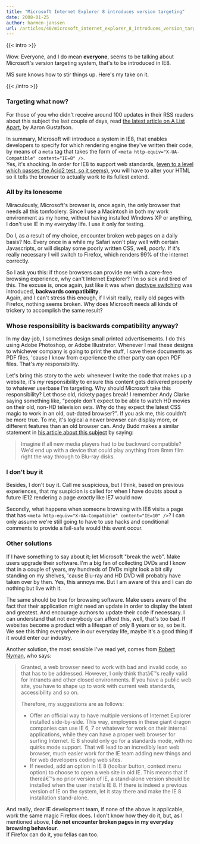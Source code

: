 ```yaml
---
title: "Microsoft Internet Explorer 8 introduces version targeting"
date: 2008-01-25
author: harmen-janssen
url: /articles/40/microsoft_internet_explorer_8_introduces_version_targeting
---
```


{{< intro >}}
<p>
Wow. Everyone, and I do mean <strong>everyone</strong>, seems to be talking about Microsoft's version targeting system, that's to be introduced in IE8.</p>
<p>MS sure knows how to stir things up. Here's my take on it.</p>
{{< /intro >}}

### Targeting what now?

 For those of you who didn't receive around 100 updates in their RSS readers about this subject the last couple of days, read [the latest article on A List Apart](http://www.alistapart.com/articles/beyonddoctype), by Aaron Gustafson.

In summary, Microsoft will introduce a system in IE8, that enables developers to specify for which rendering engine they've written their code, by means of a `meta` tag that takes the form of `<meta http-equiv="X-UA-Compatible" content="IE=8" />`.  
 Yes, it's shocking. In order for IE8 to support web standards, ([even to a level which passes the Acid2 test, so it seems](http://blogs.msdn.com/ie/archive/2007/12/19/internet-explorer-8-and-acid2-a-milestone.aspx)), you will have to alter your HTML so it tells the browser to actually work to its fullest extend.

### All by its lonesome

Miraculously, Microsoft's browser is, once again, the only browser that needs all this tomfoolery. Since I use a Macintosh in both my work environment as my home, without having installed Windows XP or anything, I don't use IE in my everyday life. I use it only for testing.

Do I, as a result of my choice, encounter broken web pages on a daily basis? No. Every once in a while my Safari won't play well with certain Javascripts, or will display some poorly written CSS, well, _poorly_. If it's really necessary I will switch to Firefox, which renders 99% of the internet correctly.

So I ask you this: if those browsers can provide me with a care-free browsing experience, why can't Internet Explorer? I'm so sick and tired of this. The excuse is, once again, just like it was when [doctype switching](http://www.ericmeyeroncss.com/bonus/render-mode.html "Eric Meyer on the different rendering modes") was introduced, **backwards compatibility**.  
 Again, and I can't stress this enough, if I visit really, really old pages with Firefox, nothing seems broken. Why does Microsoft needs all kinds of trickery to accomplish the same result?

### Whose responsibility is backwards compatibility anyway?

In my day-job, I sometimes design small printed advertisements. I do this using Adobe Photoshop, or Adobe Illustrator. Whenever I mail these designs to whichever company is going to print the stuff, I save these documents as PDF files, 'cause I know from experience the other party can open PDF files. That's _my_ responsibility.

Let's bring this story to the web: whenever I write the code that makes up a website, it's _my_ responsibility to ensure this content gets delivered properly to whatever userbase I'm targeting. Why should Microsoft take this responsibility? Let those old, rickety pages break! I remember Andy Clarke saying something like, <q>people don't expect to be able to watch HD movies on their old, non-HD television sets. Why do they expect the latest CSS magic to work in an old, out-dated browser?</q>. If you ask me, this couldn't be more true. To me, it's logical a newer browser can display more, or different features than an old browser can. Andy Budd makes a similar statement in [his article about this subject](http://www.andybudd.com/archives/2008/01/has_internet_ex/) by saying:

> Imagine if all new media players had to be backward compatible? We'd end up with a device that could play anything from 8mm film right the way through to Blu-ray disks.

### I don't buy it

Besides, I don't buy it. Call me suspicious, but I think, based on previous experiences, that my suspicion is called for when I have doubts about a future IE12 rendering a page _exactly_ like IE7 would now.

Secondly, what happens when someone browsing with IE8 visits a page that has `<meta http-equiv="X-UA-Compatible" content="IE=10" />`? I can only assume we're still going to have to use hacks and conditional comments to provide a fail-safe would this event occur.

### Other solutions

If I have something to say about it; let Microsoft "break the web". Make users upgrade their software. I'm a big fan of collecting DVDs and I know that in a couple of years, my hundreds of DVDs might look a bit silly standing on my shelves, 'cause Blu-ray and HD DVD will probably have taken over by then. Yes, this annoys me. But I am aware of this and I can do nothing but live with it.

The same should be true for browsing software. Make users aware of the fact that their application might need an update in order to display the latest and greatest. And encourage authors to update their code if necessary. I can understand that not everybody can afford this, well, that's too bad. If websites become a product with a lifespan of only 8 years or so, so be it. We see this thing everywhere in our everyday life, maybe it's a good thing if it would enter our industry.

Another solution, the most sensible I've read yet, comes from [Robert Nyman](http://www.robertnyman.com/2008/01/23/version-targeting-in-ie-8-and-an-alternative-path-for-microsoft/), who says:

> Granted, a web browser need to work with bad and invalid code, so that has to be addressed. However, I only think thatâ€™s really valid for Intranets and other closed environments. If you have a public web site, you have to shape up to work with current web standards, accessibility and so on.
> 
>  Therefore, my suggestions are as follows:
> 
> - Offer an official way to have multiple versions of Internet Explorer installed side-by-side. This way, employees in these giant dragon companies can use IE 6, 7 or whatever for work on their internal applications, while they can have a proper web browser for surfing Internet. IE 8 should only go for a standards mode, with no quirks mode support. That will lead to an incredibly lean web browser, much easier work for the IE team adding new things and for web developers coding web sites.
> - If needed, add an option in IE 8 (toolbar button, context menu option) to choose to open a web site in old IE. This means that if thereâ€™s no prior version of IE, a stand-alone version should be installed when the user installs IE 8. If there is indeed a previous version of IE on the system, let it stay there and make the IE 8 installation stand-alone.

And really, dear IE development team, if none of the above is applicable, work the same magic Firefox does. I don't know how they do it, but, as I mentioned above, **I do not encounter broken pages in my everyday browsing behaviour**.  
 If Firefox can do it, you fellas can too.
